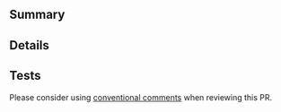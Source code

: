 ## Summary

<!-- Required section. Describe what this PR will do if it is merged. -->

## Details

<!-- Optional section. Give more details if it is sensible to do so. -->

## Tests

<!-- Required section. Run the tests and ensure that they pass. If only specific tests were run for this PR, indicate that here. -->

Please consider using [conventional comments](https://conventionalcomments.org/) when reviewing this PR.
